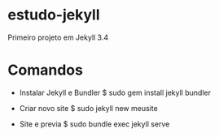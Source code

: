 # estudo-jekyll

Primeiro projeto em Jekyll 3.4

# Comandos

- Instalar Jekyll e Bundler
$ sudo gem install jekyll bundler

- Criar novo site
$ sudo jekyll new meusite

- Site e previa
$ sudo bundle exec jekyll serve
